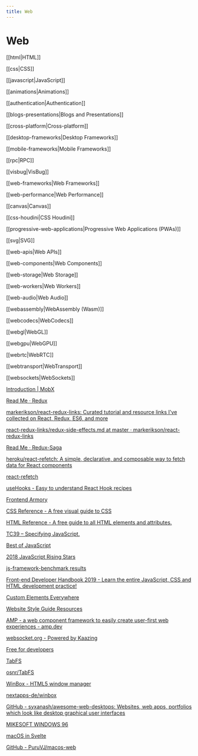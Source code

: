 ```yaml
---
title: Web
---
```


# Web

[[html|HTML]]

[[css|CSS]]

[[javascript|JavaScript]]

[[animations|Animations]]

[[authentication|Authentication]]

[[blogs-presentations|Blogs and Presentations]]

[[cross-platform|Cross-platform]]

[[desktop-frameworks|Desktop Frameworks]]

[[mobile-frameworks|Mobile Frameworks]]

[[rpc|RPC]]

[[visbug|VisBug]]

[[web-frameworks|Web Frameworks]]

[[web-performance|Web Performance]]

[[canvas|Canvas]]

[[css-houdini|CSS Houdini]]

[[progressive-web-applications|Progressive Web Applications (PWAs)]]

[[svg|SVG]]

[[web-apis|Web APIs]]

[[web-components|Web Components]]

[[web-storage|Web Storage]]

[[web-workers|Web Workers]]

[[web-audio|Web Audio]]

[[webassembly|WebAssembly (Wasm)]]

[[webcodecs|WebCodecs]]

[[webgl|WebGL]]

[[webgpu|WebGPU]]

[[webrtc|WebRTC]]

[[webtransport|WebTransport]]

[[websockets|WebSockets]]

[Introduction | MobX](https://mobx.js.org/)

[Read Me · Redux](https://redux.js.org/)

[markerikson/react-redux-links: Curated tutorial and resource links I've collected on React, Redux, ES6, and more](https://github.com/markerikson/react-redux-links)

[react-redux-links/redux-side-effects.md at master · markerikson/react-redux-links](https://github.com/markerikson/react-redux-links/blob/master/redux-side-effects.md)

[Read Me · Redux-Saga](https://redux-saga.js.org/)

[heroku/react-refetch: A simple, declarative, and composable way to fetch data for React components](https://github.com/heroku/react-refetch)

[react-refetch](https://www.npmjs.com/package/react-refetch)

[useHooks - Easy to understand React Hook recipes](https://usehooks.com/)

[Frontend Armory](https://frontarm.com/)

[CSS Reference - A free visual guide to CSS](https://cssreference.io/)

[HTML Reference - A free guide to all HTML elements and attributes.](https://htmlreference.io/)

[TC39 – Specifying JavaScript.](https://tc39.github.io/)

[Best of JavaScript](https://bestofjs.org/)

[2018 JavaScript Rising Stars](https://risingstars.js.org/2018/en/)

[js-framework-benchmark results](https://rawgit.com/krausest/js-framework-benchmark/master/webdriver-ts-results/table.html)

[Front-end Developer Handbook 2019 - Learn the entire JavaScript, CSS and HTML development practice!](https://frontendmasters.com/books/front-end-handbook/2019/)

[Custom Elements Everywhere](https://custom-elements-everywhere.com/)

[Website Style Guide Resources](http://styleguides.io/)

[AMP - a web component framework to easily create user-first web experiences - amp.dev](https://amp.dev/)

[websocket.org - Powered by Kaazing](https://www.websocket.org/index.html)

[Free for developers](https://free-for.dev/#/)

[TabFS](https://omar.website/tabfs/)

[osnr/TabFS](https://github.com/osnr/TabFS)

[WinBox - HTML5 window manager](https://nextapps-de.github.io/winbox/)

[nextapps-de/winbox](https://github.com/nextapps-de/winbox)

[GitHub - syxanash/awesome-web-desktops: Websites, web apps, portfolios which look like desktop graphical user interfaces](https://github.com/syxanash/awesome-web-desktops)

[MIKESOFT WINDOWS 96](https://windows96.net/)

[macOS in Svelte](https://macos.vercel.app/)

[GitHub - PuruVJ/macos-web](https://github.com/PuruVJ/macos-web)
